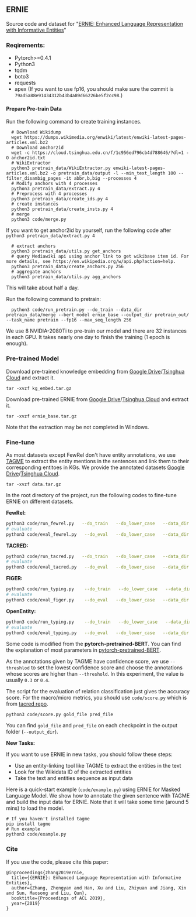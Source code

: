 ## ERNIE

Source code and dataset for "[ERNIE: Enhanced Language Representation with Informative Entities](https://arxiv.org/abs/1905.07129)"

### Reqirements:

* Pytorch>=0.4.1
* Python3
* tqdm
* boto3
* requests
* apex (If you want to use fp16, you should make sure the commit is `79ad5a88e91434312b43b4a89d66226be5f2cc98`.)

#### Prepare Pre-train Data

Run the following command to create training instances.

```shell
  # Download Wikidump
  wget https://dumps.wikimedia.org/enwiki/latest/enwiki-latest-pages-articles.xml.bz2
  # Download anchor2id
  wget -c https://cloud.tsinghua.edu.cn/f/1c956ed796cb4d788646/?dl=1 -O anchor2id.txt
  # WikiExtractor
  python3 pretrain_data/WikiExtractor.py enwiki-latest-pages-articles.xml.bz2 -o pretrain_data/output -l --min_text_length 100 --filter_disambig_pages -it abbr,b,big --processes 4
  # Modify anchors with 4 processes
  python3 pretrain_data/extract.py 4
  # Preprocess with 4 processes
  python3 pretrain_data/create_ids.py 4
  # create instances
  python3 pretrain_data/create_insts.py 4
  # merge
  python3 code/merge.py
```

If you want to get anchor2id by yourself, run the following code after `python3 pretrain_data/extract.py 4`
```shell
  # extract anchors
  python3 pretrain_data/utils.py get_anchors
  # query Mediawiki api using anchor link to get wikibase item id. For more details, see https://en.wikipedia.org/w/api.php?action=help.
  python3 pretrain_data/create_anchors.py 256 
  # aggregate anchors 
  python3 pretrain_data/utils.py agg_anchors
```
This will take about half a day.

Run the following command to pretrain:

```
  python3 code/run_pretrain.py --do_train --data_dir pretrain_data/merge --bert_model ernie_base --output_dir pretrain_out/ --task_name pretrain --fp16 --max_seq_length 256
```

We use 8 NVIDIA-2080Ti to pre-train our model and there are 32 instances in each GPU. It takes nearly one day to finish the training (1 epoch is enough).

### Pre-trained Model

Download pre-trained knowledge embedding from [Google Drive](https://drive.google.com/open?id=14VNvGMtYWxuqT-PWDa8sD0e7hO486i8Y)/[Tsinghua Cloud](https://cloud.tsinghua.edu.cn/f/229e8cccedc2419f987e/) and extract it.

```shell
tar -xvzf kg_embed.tar.gz
```

Download pre-trained ERNIE from [Google Drive](https://drive.google.com/open?id=1DVGADbyEgjjpsUlmQaqN6i043SZvHPu5)/[Tsinghua Cloud](https://cloud.tsinghua.edu.cn/f/a763616323f946fd8ff6/) and extract it.

```shell
tar -xvzf ernie_base.tar.gz
```

Note that the extraction may be not completed in Windows.

### Fine-tune

As most datasets except FewRel don't have entity annotations, we use [TAGME](<https://tagme.d4science.org/tagme/>) to extract the entity mentions in the sentences and link them to their corresponding entitoes in KGs. We provide the annotated datasets [Google Drive](https://drive.google.com/open?id=1HlWw7Q6-dFSm9jNSCh4VaBf1PlGqt9im)/[Tsinghua Cloud](https://cloud.tsinghua.edu.cn/f/6ec98dbd931b4da9a7f0/).

```shell
tar -xvzf data.tar.gz
```

In the root directory of the project, run the following codes to fine-tune ERNIE on different datasets.

**FewRel:**

```bash
python3 code/run_fewrel.py   --do_train   --do_lower_case   --data_dir data/fewrel/   --ernie_model ernie_base   --max_seq_length 256   --train_batch_size 32   --learning_rate 2e-5   --num_train_epochs 10   --output_dir output_fewrel   --fp16   --loss_scale 128
# evaluate
python3 code/eval_fewrel.py   --do_eval   --do_lower_case   --data_dir data/fewrel/   --ernie_model ernie_base   --max_seq_length 256   --train_batch_size 32   --learning_rate 2e-5   --num_train_epochs 10   --output_dir output_fewrel   --fp16   --loss_scale 128
```

**TACRED:**

```bash
python3 code/run_tacred.py   --do_train   --do_lower_case   --data_dir data/tacred   --ernie_model ernie_base   --max_seq_length 256   --train_batch_size 32   --learning_rate 2e-5   --num_train_epochs 4.0   --output_dir output_tacred   --fp16   --loss_scale 128 --threshold 0.4
# evaluate
python3 code/eval_tacred.py   --do_eval   --do_lower_case   --data_dir data/tacred   --ernie_model ernie_base   --max_seq_length 256   --train_batch_size 32   --learning_rate 2e-5   --num_train_epochs 4.0   --output_dir output_tacred   --fp16   --loss_scale 128 --threshold 0.4
```

**FIGER:**

```bash
python3 code/run_typing.py    --do_train   --do_lower_case   --data_dir data/FIGER   --ernie_model ernie_base   --max_seq_length 256   --train_batch_size 2048   --learning_rate 2e-5   --num_train_epochs 3.0   --output_dir output_figer  --gradient_accumulation_steps 32 --threshold 0.3 --fp16 --loss_scale 128 --warmup_proportion 0.2
# evaluate
python3 code/eval_figer.py    --do_eval   --do_lower_case   --data_dir data/FIGER   --ernie_model ernie_base   --max_seq_length 256   --train_batch_size 2048   --learning_rate 2e-5   --num_train_epochs 3.0   --output_dir output_figer  --gradient_accumulation_steps 32 --threshold 0.3 --fp16 --loss_scale 128 --warmup_proportion 0.2
```

**OpenEntity:**

```bash
python3 code/run_typing.py    --do_train   --do_lower_case   --data_dir data/OpenEntity   --ernie_model ernie_base   --max_seq_length 128   --train_batch_size 16   --learning_rate 2e-5   --num_train_epochs 10.0   --output_dir output_open --threshold 0.3 --fp16 --loss_scale 128
# evaluate
python3 code/eval_typing.py   --do_eval   --do_lower_case   --data_dir data/OpenEntity   --ernie_model ernie_base   --max_seq_length 128   --train_batch_size 16   --learning_rate 2e-5   --num_train_epochs 10.0   --output_dir output_open --threshold 0.3 --fp16 --loss_scale 128
```

Some code is modified from the **pytorch-pretrained-BERT**. You can find the explanation of most parameters in [pytorch-pretrained-BERT](<https://github.com/huggingface/pytorch-pretrained-BERT>). 

As the annotations given by TAGME have confidence score, we use `--threshlod` to set the lowest confidence score and choose the annotations whose scores are higher than `--threshold`. In this experiment, the value is usually `0.3` or `0.4`.

The script for the evaluation of relation classification just gives the accuracy score. For the macro/micro metrics, you should use `code/score.py` which is from [tacred repo](<https://github.com/yuhaozhang/tacred-relation>).

```shell
python3 code/score.py gold_file pred_file
```

You can find `gold_file` and `pred_file` on each checkpoint in the output folder (`--output_dir`).

**New Tasks:**

If you want to use ERNIE in new tasks, you should follow these steps:

* Use an entity-linking tool like TAGME to extract the entities in the text
* Look for the Wikidata ID of the extracted entities
* Take the text and entities sequence as input data

Here is a quick-start example (`code/example.py`) using ERNIE for Masked Language Model. We show how to annotate the given sentence with TAGME and build the input data for ERNIE. Note that it will take some time (around 5 mins) to load the model.

```shell
# If you haven't installed tagme
pip install tagme
# Run example
python3 code/example.py
```

### Cite

If you use the code, please cite this paper:

```
@inproceedings{zhang2019ernie,
  title={{ERNIE}: Enhanced Language Representation with Informative Entities},
  author={Zhang, Zhengyan and Han, Xu and Liu, Zhiyuan and Jiang, Xin and Sun, Maosong and Liu, Qun},
  booktitle={Proceedings of ACL 2019},
  year={2019}
}
```



